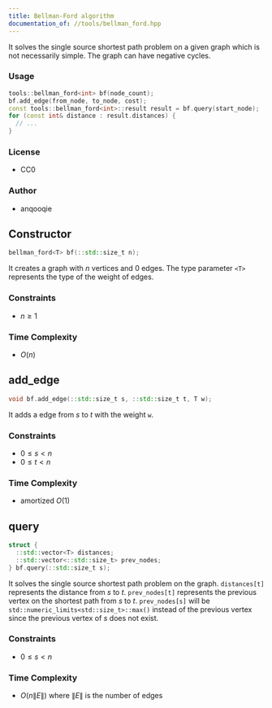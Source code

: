 ```yaml
---
title: Bellman-Ford algorithm
documentation_of: //tools/bellman_ford.hpp
---
```


It solves the single source shortest path problem on a given graph which is not necessarily simple.
The graph can have negative cycles.

### Usage
```cpp
tools::bellman_ford<int> bf(node_count);
bf.add_edge(from_node, to_node, cost);
const tools::bellman_ford<int>::result result = bf.query(start_node);
for (const int& distance : result.distances) {
  // ...
}
```

### License
- CC0

### Author
- anqooqie

## Constructor
```cpp
bellman_ford<T> bf(::std::size_t n);
```

It creates a graph with $n$ vertices and $0$ edges.
The type parameter `<T>` represents the type of the weight of edges.

### Constraints
- $n \geq 1$

### Time Complexity
- $O(n)$

## add_edge
```cpp
void bf.add_edge(::std::size_t s, ::std::size_t t, T w);
```

It adds a edge from $s$ to $t$ with the weight `w`.

### Constraints
- $0 \leq s < n$
- $0 \leq t < n$

### Time Complexity
- amortized $O(1)$

## query
```cpp
struct {
  ::std::vector<T> distances;
  ::std::vector<::std::size_t> prev_nodes;
} bf.query(::std::size_t s);
```

It solves the single source shortest path problem on the graph.
`distances[t]` represents the distance from $s$ to $t$.
`prev_nodes[t]` represents the previous vertex on the shortest path from $s$ to $t$.
`prev_nodes[s]` will be `std::numeric_limits<std::size_t>::max()` instead of the previous vertex since the previous vertex of $s$ does not exist.

### Constraints
- $0 \leq s < n$

### Time Complexity
- $O(n\|E\|)$ where $\|E\|$ is the number of edges
